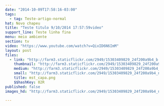 ```yaml
---
date: "2014-10-09T17:58:16-03:00"
tags:
  - tag: Teste-artigo-normal
hat: Novo chapeu
title: "Teste titulo 9/10/2014 17:57:59video"
support_line: Teste linha fina
menu: meio ambiente
section: tv
video: "https://www.youtube.com/watch?v=QixID6N6ImM"
layout: post
files:
  - link: "http://farm3.staticflickr.com/2949/15303409829_24f200a9b4_b.jpg"
    thumbnail: "http://farm3.staticflickr.com/2949/15303409829_24f200a9b4_t.jpg"
    medium: "http://farm3.staticflickr.com/2949/15303409829_24f200a9b4_z.jpg"
    small: "http://farm3.staticflickr.com/2949/15303409829_24f200a9b4_n.jpg"
    title: mst_capa.png
    $$hashKey: 02R
published: false
images_hd: "http://farm3.staticflickr.com/2949/15303409829_24f200a9b4_n.jpg"

---
```

